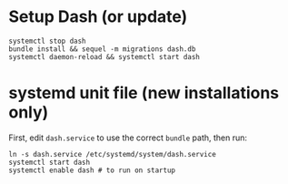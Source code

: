 # Setup Dash (or update)

```
systemctl stop dash
bundle install && sequel -m migrations dash.db
systemctl daemon-reload && systemctl start dash
```

# systemd unit file (new installations only)

First, edit `dash.service` to use the correct `bundle` path, then run:

```
ln -s dash.service /etc/systemd/system/dash.service
systemctl start dash
systemctl enable dash # to run on startup
```

